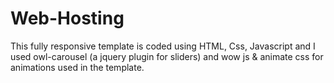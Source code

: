 # Web-Hosting
This fully responsive template is coded using HTML, Css, Javascript and I used owl-carousel (a jquery plugin for sliders) and wow js &amp; animate css for animations used in the template.

